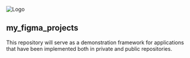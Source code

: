 ![Logo](https://github.com/dirigindo-meu-fusca/my_figma_projects/blob/main/imgs/figma_logo_icon_171159.png)

## my_figma_projects

This repository will serve as a demonstration framework for applications that have been implemented both in private and public repositories.
